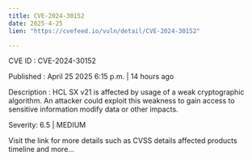 ```yaml
---
title: CVE-2024-30152
date: 2025-4-25
lien: "https://cvefeed.io/vuln/detail/CVE-2024-30152"

---
```


CVE ID : CVE-2024-30152

Published :  April 25
2025
6:15 p.m. | 14 hours ago

Description : HCL SX v21 is affected by usage of a weak cryptographic algorithm.  An attacker could exploit this weakness to gain access to sensitive information
modify data
or other impacts.

Severity: 6.5 | MEDIUM

Visit the link for more details
such as CVSS details
affected products
timeline
and more...
